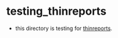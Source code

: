 # testing_thinreports

- this directory is testing for [thinreports](https://www.thinreports.org/).
